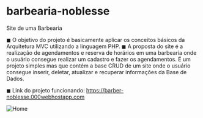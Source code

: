 # barbearia-noblesse
 Site de uma Barbearia

◼ O objetivo do projeto é basicamente aplicar os conceitos básicos da Arquitetura MVC utilizando a linguagem PHP.
◼ A proposta do site é a realização de agendamentos e reserva de horários em uma barbearia onde o usuário consegue realizar um cadastro e fazer os agendamentos. É um projeto simples mas que contém a base CRUD de um site onde o usuário consegue inserir, deletar, atualizar e recuperar informações da Base de Dados. 

◼ Link do projeto funcionando: https://barber-noblesse.000webhostapp.com

<img src='[img]https://i.imgur.com/hDPn8zG.png[/img]' alt='Home'>
